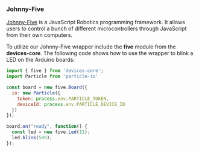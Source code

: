 ### Johnny-Five
[Johnny-Five](http://johnny-five.io/api/) is a JavaScript Robotics programming framework. It allows users to control a bunch of different microcontrollers through JavaScript from their own computers.

To utilize our Johnny-Five wrapper include the **five** module from the **devices-core**. The following code shows how to use the wrapper to blink a LED on the Arduino boards:

```js
import { five } from 'devices-core';
import Particle from 'particle-io'

const board = new five.Board({
  io: new Particle({
    token: process.env.PARTICLE_TOKEN,
    deviceId: process.env.PARTICLE_DEVICE_ID
  })
});

board.on("ready", function() {
  const led = new five.Led(11);
  led.blink(500);
});


```
